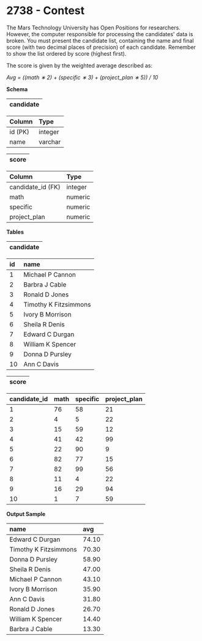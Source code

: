 # 2738 - Contest

The Mars Technology University has Open Positions for researchers. However, the computer responsible for processing the candidates' data is broken. You must present the candidate list, containing the name and final score (with two decimal places of precision) of each candidate. Remember to show the list ordered by score (highest first).

The score is given by the weighted average described as:

*Avg = ((math ∗ 2) + (specific ∗ 3) + (project_plan ∗ 5)) / 10*

**Schema**

| candidate |
|:---------:|

| Column	| Type      |
|:----------|:----------|
| id (PK)	| integer   |
| name	    | varchar   |  

| score |
|:-----:|

| Column	        | Type    |
|:------------------|:--------|
| candidate_id (FK)	| integer |
| math	            | numeric |
| specific	        | numeric |
| project_plan	    | numeric |

**Tables**

| candidate |
|:---------:|

| id | name                  |
|:---|:----------------------|
| 1	 | Michael P Cannon      |
| 2	 | Barbra J Cable        |
| 3	 | Ronald D Jones        |
| 4	 | Timothy K Fitzsimmons |
| 5	 | Ivory B Morrison      |
| 6	 | Sheila R Denis        |
| 7	 | Edward C Durgan       |
| 8	 | William K Spencer     |
| 9	 | Donna D Pursley       |
| 10 | 	Ann C Davis          |

| score |
|:-----:|

| candidate_id	| math	| specific	| project_plan |
|:--------------|:------|:----------|:-------------|
| 1 	        | 76	| 58	    | 21           |
| 2 	        | 4	    | 5	        | 22           |
| 3 	        | 15	| 59	    | 12           |
| 4 	        | 41	| 42	    | 99           |
| 5 	        | 22	| 90	    | 9            |
| 6 	        | 82	| 77	    | 15           |
| 7 	        | 82	| 99	    | 56           |
| 8 	        | 11	| 4	        | 22           |
| 9 	        | 16	| 29	    | 94           |
| 10	        | 1	    | 7	        | 59           |

**Output Sample**

| name	                | avg   |
|:----------------------|:------|
| Edward C Durgan	    | 74.10 |
| Timothy K Fitzsimmons | 70.30 |
| Donna D Pursley	    | 58.90 |
| Sheila R Denis	    | 47.00 |
| Michael P Cannon	    | 43.10 |
| Ivory B Morrison	    | 35.90 |
| Ann C Davis	        | 31.80 |
| Ronald D Jones	    | 26.70 |
| William K Spencer	    | 14.40 |
| Barbra J Cable	    | 13.30 |